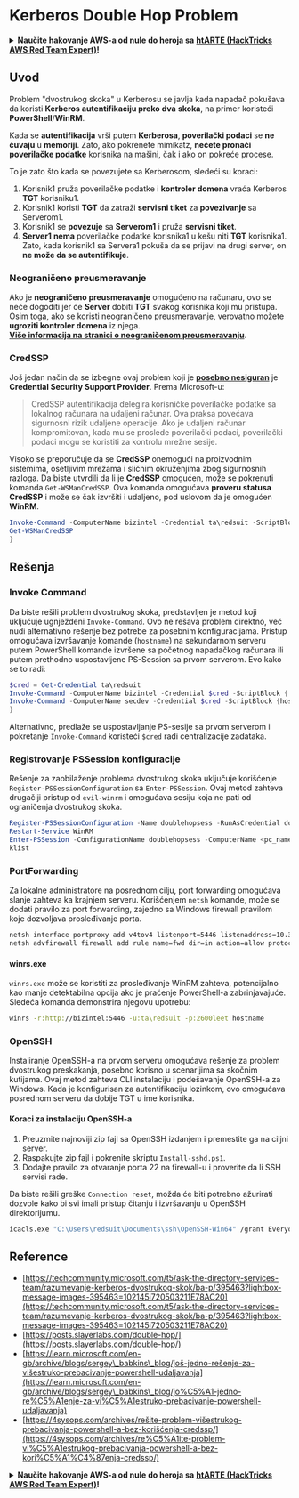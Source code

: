 # Kerberos Double Hop Problem

<details>

<summary><strong>Naučite hakovanje AWS-a od nule do heroja sa</strong> <a href="https://training.hacktricks.xyz/courses/arte"><strong>htARTE (HackTricks AWS Red Team Expert)</strong></a><strong>!</strong></summary>

* Da li radite u **cybersecurity kompaniji**? Želite li da vidite **vašu kompaniju reklamiranu na HackTricks-u**? Ili želite da imate pristup **najnovijoj verziji PEASS-a ili preuzmete HackTricks u PDF formatu**? Proverite [**SUBSCRIPTION PLANS**](https://github.com/sponsors/carlospolop)!
* Otkrijte [**The PEASS Family**](https://opensea.io/collection/the-peass-family), našu kolekciju ekskluzivnih [**NFT-ova**](https://opensea.io/collection/the-peass-family)
* Nabavite [**zvanični PEASS & HackTricks swag**](https://peass.creator-spring.com)
* **Pridružite se** [**💬**](https://emojipedia.org/speech-balloon/) [**Discord grupi**](https://discord.gg/hRep4RUj7f) ili [**telegram grupi**](https://t.me/peass) ili me **pratite** na **Twitter-u** 🐦[**@carlospolopm**](https://twitter.com/hacktricks\_live)**.**
* **Podelite svoje hakovanje trikove slanjem PR-ova na** [**hacktricks repo**](https://github.com/carlospolop/hacktricks) **i** [**hacktricks-cloud repo**](https://github.com/carlospolop/hacktricks-cloud).

</details>

## Uvod

Problem "dvostrukog skoka" u Kerberosu se javlja kada napadač pokušava da koristi **Kerberos autentifikaciju preko dva** **skoka**, na primer koristeći **PowerShell**/**WinRM**.

Kada se **autentifikacija** vrši putem **Kerberosa**, **poverilački podaci** se **ne čuvaju** u **memoriji**. Zato, ako pokrenete mimikatz, **nećete pronaći poverilačke podatke** korisnika na mašini, čak i ako on pokreće procese.

To je zato što kada se povezujete sa Kerberosom, sledeći su koraci:

1. Korisnik1 pruža poverilačke podatke i **kontroler domena** vraća Kerberos **TGT** korisniku1.
2. Korisnik1 koristi **TGT** da zatraži **servisni tiket** za **povezivanje** sa Serverom1.
3. Korisnik1 se **povezuje** sa **Serverom1** i pruža **servisni tiket**.
4. **Server1** **nema** poverilačke podatke korisnika1 u kešu niti **TGT** korisnika1. Zato, kada korisnik1 sa Servera1 pokuša da se prijavi na drugi server, on **ne može da se autentifikuje**.

### Neograničeno preusmeravanje

Ako je **neograničeno preusmeravanje** omogućeno na računaru, ovo se neće dogoditi jer će **Server** dobiti **TGT** svakog korisnika koji mu pristupa. Osim toga, ako se koristi neograničeno preusmeravanje, verovatno možete **ugroziti kontroler domena** iz njega.\
[**Više informacija na stranici o neograničenom preusmeravanju**](unconstrained-delegation.md).

### CredSSP

Još jedan način da se izbegne ovaj problem koji je [**posebno nesiguran**](https://docs.microsoft.com/en-us/powershell/module/microsoft.wsman.management/enable-wsmancredssp?view=powershell-7) je **Credential Security Support Provider**. Prema Microsoft-u:

> CredSSP autentifikacija delegira korisničke poverilačke podatke sa lokalnog računara na udaljeni računar. Ova praksa povećava sigurnosni rizik udaljene operacije. Ako je udaljeni računar kompromitovan, kada mu se proslede poverilački podaci, poverilački podaci mogu se koristiti za kontrolu mrežne sesije.

Visoko se preporučuje da se **CredSSP** onemogući na proizvodnim sistemima, osetljivim mrežama i sličnim okruženjima zbog sigurnosnih razloga. Da biste utvrdili da li je **CredSSP** omogućen, može se pokrenuti komanda `Get-WSManCredSSP`. Ova komanda omogućava **proveru statusa CredSSP** i može se čak izvršiti i udaljeno, pod uslovom da je omogućen **WinRM**.

```powershell
Invoke-Command -ComputerName bizintel -Credential ta\redsuit -ScriptBlock {
Get-WSManCredSSP
}
```

## Rešenja

### Invoke Command

Da biste rešili problem dvostrukog skoka, predstavljen je metod koji uključuje ugnježđeni `Invoke-Command`. Ovo ne rešava problem direktno, već nudi alternativno rešenje bez potrebe za posebnim konfiguracijama. Pristup omogućava izvršavanje komande (`hostname`) na sekundarnom serveru putem PowerShell komande izvršene sa početnog napadačkog računara ili putem prethodno uspostavljene PS-Session sa prvom serverom. Evo kako se to radi:

```powershell
$cred = Get-Credential ta\redsuit
Invoke-Command -ComputerName bizintel -Credential $cred -ScriptBlock {
Invoke-Command -ComputerName secdev -Credential $cred -ScriptBlock {hostname}
}
```

Alternativno, predlaže se uspostavljanje PS-sesije sa prvom serverom i pokretanje `Invoke-Command` koristeći `$cred` radi centralizacije zadataka.

### Registrovanje PSSession konfiguracije

Rešenje za zaobilaženje problema dvostrukog skoka uključuje korišćenje `Register-PSSessionConfiguration` sa `Enter-PSSession`. Ovaj metod zahteva drugačiji pristup od `evil-winrm` i omogućava sesiju koja ne pati od ograničenja dvostrukog skoka.

```powershell
Register-PSSessionConfiguration -Name doublehopsess -RunAsCredential domain_name\username
Restart-Service WinRM
Enter-PSSession -ConfigurationName doublehopsess -ComputerName <pc_name> -Credential domain_name\username
klist
```

### PortForwarding

Za lokalne administratore na posrednom cilju, port forwarding omogućava slanje zahteva ka krajnjem serveru. Korišćenjem `netsh` komande, može se dodati pravilo za port forwarding, zajedno sa Windows firewall pravilom koje dozvoljava prosleđivanje porta.

```bash
netsh interface portproxy add v4tov4 listenport=5446 listenaddress=10.35.8.17 connectport=5985 connectaddress=10.35.8.23
netsh advfirewall firewall add rule name=fwd dir=in action=allow protocol=TCP localport=5446
```

#### winrs.exe

`winrs.exe` može se koristiti za prosleđivanje WinRM zahteva, potencijalno kao manje detektabilna opcija ako je praćenje PowerShell-a zabrinjavajuće. Sledeća komanda demonstrira njegovu upotrebu:

```bash
winrs -r:http://bizintel:5446 -u:ta\redsuit -p:2600leet hostname
```

### OpenSSH

Instaliranje OpenSSH-a na prvom serveru omogućava rešenje za problem dvostrukog preskakanja, posebno korisno u scenarijima sa skočnim kutijama. Ovaj metod zahteva CLI instalaciju i podešavanje OpenSSH-a za Windows. Kada je konfigurisan za autentifikaciju lozinkom, ovo omogućava posrednom serveru da dobije TGT u ime korisnika.

#### Koraci za instalaciju OpenSSH-a

1. Preuzmite najnoviji zip fajl sa OpenSSH izdanjem i premestite ga na ciljni server.
2. Raspakujte zip fajl i pokrenite skriptu `Install-sshd.ps1`.
3. Dodajte pravilo za otvaranje porta 22 na firewall-u i proverite da li SSH servisi rade.

Da biste rešili greške `Connection reset`, možda će biti potrebno ažurirati dozvole kako bi svi imali pristup čitanju i izvršavanju u OpenSSH direktorijumu.

```bash
icacls.exe "C:\Users\redsuit\Documents\ssh\OpenSSH-Win64" /grant Everyone:RX /T
```

## Reference

* [https://techcommunity.microsoft.com/t5/ask-the-directory-services-team/razumevanje-kerberos-dvostrukog-skok/ba-p/395463?lightbox-message-images-395463=102145i720503211E78AC20](https://techcommunity.microsoft.com/t5/ask-the-directory-services-team/razumevanje-kerberos-dvostrukog-skok/ba-p/395463?lightbox-message-images-395463=102145i720503211E78AC20)
* [https://posts.slayerlabs.com/double-hop/](https://posts.slayerlabs.com/double-hop/)
* [https://learn.microsoft.com/en-gb/archive/blogs/sergey\_babkins\_blog/još-jedno-rešenje-za-višestruko-prebacivanje-powershell-udaljavanja](https://learn.microsoft.com/en-gb/archive/blogs/sergey\_babkins\_blog/jo%C5%A1-jedno-re%C5%A1enje-za-vi%C5%A1estruko-prebacivanje-powershell-udaljavanja)
* [https://4sysops.com/archives/rešite-problem-višestrukog-prebacivanja-powershell-a-bez-korišćenja-credssp/](https://4sysops.com/archives/re%C5%A1ite-problem-vi%C5%A1estrukog-prebacivanja-powershell-a-bez-kori%C5%A1%C4%87enja-credssp/)

<details>

<summary><strong>Naučite hakovanje AWS-a od nule do heroja sa</strong> <a href="https://training.hacktricks.xyz/courses/arte"><strong>htARTE (HackTricks AWS Red Team Expert)</strong></a><strong>!</strong></summary>

* Da li radite u **cybersecurity kompaniji**? Želite li da vidite **vašu kompaniju reklamiranu na HackTricks-u**? Ili želite da imate pristup **najnovijoj verziji PEASS-a ili preuzmete HackTricks u PDF formatu**? Proverite [**SUBSCRIPTION PLANS**](https://github.com/sponsors/carlospolop)!
* Otkrijte [**The PEASS Family**](https://opensea.io/collection/the-peass-family), našu kolekciju ekskluzivnih [**NFT-ova**](https://opensea.io/collection/the-peass-family)
* Nabavite [**zvanični PEASS & HackTricks swag**](https://peass.creator-spring.com)
* **Pridružite se** [**💬**](https://emojipedia.org/speech-balloon/) [**Discord grupi**](https://discord.gg/hRep4RUj7f) ili [**telegram grupi**](https://t.me/peass) ili me **pratite** na **Twitter-u** 🐦[**@carlospolopm**](https://twitter.com/hacktricks\_live)**.**
* **Podelite svoje hakovanje trikove slanjem PR-ova na** [**hacktricks repo**](https://github.com/carlospolop/hacktricks) **i** [**hacktricks-cloud repo**](https://github.com/carlospolop/hacktricks-cloud).

</details>

